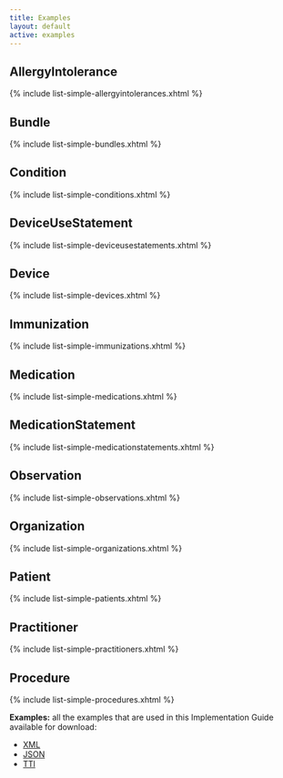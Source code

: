 ```yaml
---
title: Examples
layout: default
active: examples
---
```


## AllergyIntolerance

{% include list-simple-allergyintolerances.xhtml %}

## Bundle

{% include list-simple-bundles.xhtml %}



## Condition

{% include list-simple-conditions.xhtml %}


## DeviceUseStatement

{% include list-simple-deviceusestatements.xhtml %}

## Device

{% include list-simple-devices.xhtml %}


## Immunization

{% include list-simple-immunizations.xhtml %}

## Medication

{% include list-simple-medications.xhtml %}

## MedicationStatement

{% include list-simple-medicationstatements.xhtml %}

## Observation

{% include list-simple-observations.xhtml %}


## Organization

{% include list-simple-organizations.xhtml %}

## Patient

{% include list-simple-patients.xhtml %}

## Practitioner

{% include list-simple-practitioners.xhtml %}

## Procedure

{% include list-simple-procedures.xhtml %}

<!-- `todo: generate an example list from preprocessor` -->


**Examples:** all the examples that are used in this Implementation Guide available for download:

- [XML](examples.xml.zip)
- [JSON](examples.json.zip)
- [TTl](examples.ttl.zip)
